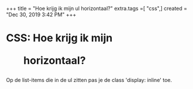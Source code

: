 +++
title = "Hoe krijg ik mijn ul horizontaal?"
extra.tags =[ "css",]
created = "Dec 30, 2019 3:42 PM"
+++
# CSS: Hoe krijg ik mijn <ul> horizontaal?

Op de list-items die in de ul zitten pas je de class 'display: inline' toe.